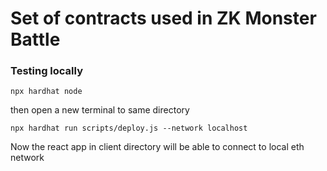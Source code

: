 # Set of contracts used in ZK Monster Battle 


### Testing locally
`npx hardhat node`

then open a new terminal to same directory

`npx hardhat run scripts/deploy.js --network localhost`

Now the react app in client directory will be able to connect to local eth network



